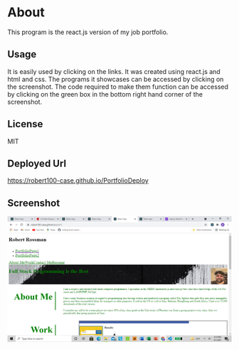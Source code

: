 # About
This program is the react.js version of my job portfolio.

## Usage  
It is easily used by clicking on the links. It was created using react.js and html and css.
The programs it showcases can be accessed by clicking on the screenshot. The code required to make them function can 
be accessed by clicking on the green box in the bottom right hand corner of the screenshot.

## License
MIT

## Deployed Url
https://robert100-case.github.io/PortfolioDeploy

## Screenshot 
<img src="Screenshot.png"/>
